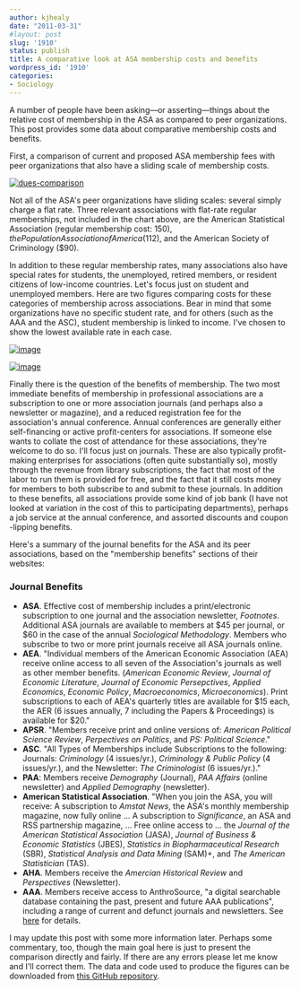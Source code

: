 ```yaml
---
author: kjhealy
date: "2011-03-31"
#layout: post
slug: '1910'
status: publish
title: A comparative look at ASA membership costs and benefits
wordpress_id: '1910'
categories:
- Sociology
---
```


A number of people have been asking—or asserting—things about the relative cost of membership in the ASA as compared to peer organizations. This post provides some data about comparative membership costs and benefits.

First, a comparison of current and proposed ASA membership fees with peer organizations that also have a sliding scale of membership costs.

[![dues-comparison](https://kieranhealy.org/files/misc/dues-comparison.png "Comparative Data on Costs of Membership")](https://kieranhealy.org/files/misc/dues-comparison.pdf)

Not all of the ASA's peer organizations have sliding scales: several simply charge a flat rate. Three relevant associations with flat-rate regular memberships, not included in the chart above, are the American Statistical Association (regular membership cost: $150), the Population Association of America ($112), and the American Society of Criminology ($90).

In addition to these regular membership rates, many associations also have special rates for students, the unemployed, retired members, or resident citizens of low-income countries. Let's focus just on student and unemployed members. Here are two figures comparing costs for these categories of membership across associations. Bear in mind that some organizations have no specific student rate, and for others (such as the AAA and the ASC), student membership is linked to income. I've chosen to show the lowest available rate in each case.

[![image](https://kieranhealy.org/files/misc/dues-unemployed.png "Effective membership cost for the Unemployed")](https://kieranhealy.org/files/misc/dues-unemployed.pdf)

[![image](https://kieranhealy.org/files/misc/dues-student.png "Effective membership cost for Students")](https://kieranhealy.org/files/misc/dues-student.pdf)

Finally there is the question of the benefits of membership. The two most immediate benefits of membership in professional associations are a subscription to one or more association journals (and perhaps also a newsletter or magazine), and a reduced registration fee for the association's annual conference. Annual conferences are generally either self-financing or active profit-centers for associations. If someone else wants to collate the cost of attendance for these associations, they're welcome to do so. I'll focus just on journals. These are also typically profit-making enterprises for associations (often quite substantially so), mostly through the revenue from library subscriptions, the fact that most of the labor to run them is provided for free, and the fact that it still costs money for members to both subscribe to and submit to these journals. In addition to these benefits, all associations provide some kind of job bank (I have not looked at variation in the cost of this to participating departments), perhaps a job service at the annual conference, and assorted discounts and coupon -lipping benefits.

Here's a summary of the journal benefits for the ASA and its peer associations, based on the "membership benefits" sections of their websites:

### Journal Benefits

-   **ASA**. Effective cost of membership includes a print/electronic subscription to one journal and the association newsletter, *Footnotes*. Additional ASA journals are available to members at $45 per journal, or $60 in the case of the annual *Sociological Methodology*. Members who subscribe to two or more print journals receive all ASA journals online.
-   **AEA**. "Individual members of the American Economic Association (AEA) receive online access to all seven of the Association's journals as well as other member benefits. (*American Economic Review*, *Journal of Economic Literature*, *Journal of Economic Persepctives*, *Applied Economics*, *Economic Policy*, *Macroeconomics*, *Microeconomics*). Print subscriptions to each of AEA's quarterly titles are available for $15 each, the AER (6 issues annually, 7 including the Papers & Proceedings) is available for $20."
-   **APSR**. "Members receive print and online versions of: *American Political Science Review*, *Perpectives on Politics*, and *PS: Political Science*."
-   **ASC**. "All Types of Memberships include Subscriptions to the following: Journals: *Criminology* (4 issues/yr.), *Criminology & Public Policy* (4 issues/yr.), and the Newsletter: *The Criminologist* (6 issues/yr.)."
-   **PAA**: Members receive *Demography* (Journal), *PAA Affairs* (online newsletter) and *Applied Demography* (newsletter).
-   **American Statistical Association**. "When you join the ASA, you will receive: A subscription to *Amstat News*, the ASA's monthly membership magazine, now fully online … A subscription to *Significance*, an ASA and RSS partnership magazine, … Free online access to … the *Journal of the American Statistical Association* (JASA), *Journal of Business & Economic Statistics* (JBES), *Statistics in Biopharmaceutical Research* (SBR), *Statistical Analysis and Data Mining* (SAM)+, and *The American Statistician* (TAS).
-   **AHA**. Members receive the *Amercian Historical Review* and *Perspectives* (Newsletter).
-   **AAA**. Members receive access to AnthroSource, "a digital searchable database containing the past, present and future AAA publications", including a range of current and defunct journals and newsletters. See [here](http://www.aaanet.org/publications/anthrosource/index.cfm) for details.

I may update this post with some more information later. Perhaps some commentary, too, though the main goal here is just to present the comparison directly and fairly. If there are any errors please let me know and I'll correct them. The data and code used to produce the figures can be downloaded from [this GitHub repository](https://github.com/kjhealy/asa-dues).
